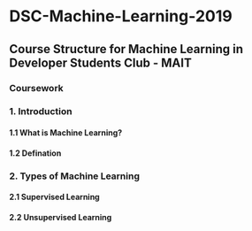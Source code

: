 # DSC-Machine-Learning-2019

## Course Structure for Machine Learning in Developer Students Club - MAIT

### Coursework

### 1. Introduction

#### 1.1 What is Machine Learning?

#### 1.2 Defination

### 2. Types of Machine Learning

#### 2.1 Supervised Learning

#### 2.2 Unsupervised Learning

